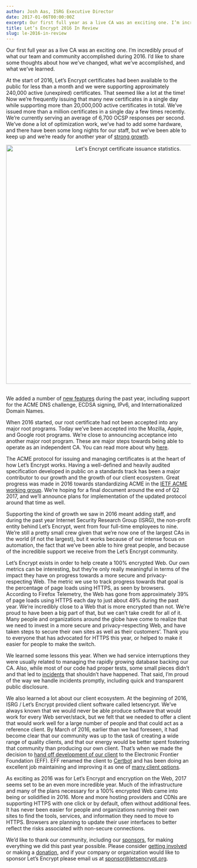 ```yaml
---
author: Josh Aas, ISRG Executive Director
date: 2017-01-06T00:00:00Z
excerpt: Our first full year as a live CA was an exciting one. I’m incredibly proud of what our team and community accomplished during 2016. I’d like to share some thoughts about how we’ve changed, what we’ve accomplished, and what we’ve learned.
title: Let’s Encrypt 2016 In Review
slug: le-2016-in-review
---
```


Our first full year as a live CA was an exciting one. I’m incredibly proud of what our team and community accomplished during 2016. I’d like to share some thoughts about how we’ve changed, what we’ve accomplished, and what we’ve learned.

At the start of 2016, Let’s Encrypt certificates had been available to the public for less than a month and we were supporting approximately 240,000 active (unexpired) certificates. That seemed like a lot at the time! Now we’re frequently issuing that many new certificates in a single day while supporting more than 20,000,000 active certificates in total. We’ve issued more than a million certificates in a single day a few times recently. We’re currently serving an average of 6,700 OCSP responses per second. We’ve done a lot of optimization work, we’ve had to add some hardware, and there have been some long nights for our staff, but we’ve been able to keep up and we’re ready for another year of [strong growth](https://letsencrypt.org/stats/).

<center>
  </p> 
  
  <p>
    <img src="/images/Jan-6-2017-Cert-Stats.png" alt="Let's Encrypt certificate issuance statistics." style="width: 650px; margin-bottom: 17px;" />
  </p>
  
  <p>
    </center>
  </p>
  
  <p>
    We added a number of <a href="https://letsencrypt.org/upcoming-features/">new features</a> during the past year, including support for the ACME DNS challenge, ECDSA signing, IPv6, and Internationalized Domain Names.
  </p>
  
  <p>
    When 2016 started, our root certificate had not been accepted into any major root programs. Today we’ve been accepted into the Mozilla, Apple, and Google root programs. We’re close to announcing acceptance into another major root program. These are major steps towards being able to operate as an independent CA. You can read more about why <a href="https://letsencrypt.org/2016/08/05/le-root-to-be-trusted-by-mozilla.html">here</a>.
  </p>
  
  <p>
    The ACME protocol for issuing and managing certificates is at the heart of how Let’s Encrypt works. Having a well-defined and heavily audited specification developed in public on a standards track has been a major contributor to our growth and the growth of our client ecosystem. Great progress was made in 2016 towards standardizing ACME in the <a href="https://datatracker.ietf.org/wg/acme/charter/">IETF ACME working group</a>. We’re hoping for a final document around the end of Q2 2017, and we’ll announce plans for implementation of the updated protocol around that time as well.
  </p>
  
  <p>
    Supporting the kind of growth we saw in 2016 meant adding staff, and during the past year Internet Security Research Group (ISRG), the non-profit entity behind Let’s Encrypt, went from four full-time employees to nine. We’re still a pretty small crew given that we’re now one of the largest CAs in the world (if not the largest), but it works because of our intense focus on automation, the fact that we’ve been able to hire great people, and because of the incredible support we receive from the Let’s Encrypt community.
  </p>
  
  <p>
    Let’s Encrypt exists in order to help create a 100% encrypted Web. Our own metrics can be interesting, but they’re only really meaningful in terms of the impact they have on progress towards a more secure and privacy-respecting Web. The metric we use to track progress towards that goal is the percentage of page loads using HTTPS, as seen by browsers. According to Firefox Telemetry, the Web has gone from approximately 39% of page loads using HTTPS each day to just about 49% during the past year. We’re incredibly close to a Web that is more encrypted than not. We’re proud to have been a big part of that, but we can’t take credit for all of it. Many people and organizations around the globe have come to realize that we need to invest in a more secure and privacy-respecting Web, and have taken steps to secure their own sites as well as their customers’. Thank you to everyone that has advocated for HTTPS this year, or helped to make it easier for people to make the switch.
  </p>
  
  <p>
    We learned some lessons this year. When we had service interruptions they were usually related to managing the rapidly growing database backing our CA. Also, while most of our code had proper tests, some small pieces didn’t and that led to <a href="https://community.letsencrypt.org/c/incidents">incidents</a> that shouldn’t have happened. That said, I’m proud of the way we handle incidents promptly, including quick and transparent public disclosure.
  </p>
  
  <p>
    We also learned a lot about our client ecosystem. At the beginning of 2016, ISRG / Let’s Encrypt provided client software called letsencrypt. We’ve always known that we would never be able produce software that would work for every Web server/stack, but we felt that we needed to offer a client that would work well for a large number of people and that could act as a reference client. By March of 2016, earlier than we had foreseen, it had become clear that our community was up to the task of creating a wide range of quality clients, and that our energy would be better spent fostering that community than producing our own client. That’s when we made the decision to <a href="https://letsencrypt.org/2016/03/09/le-client-new-home.html">hand off development of our client</a> to the Electronic Frontier Foundation (EFF). EFF renamed the client to <a href="https://certbot.eff.org/">Certbot</a> and has been doing an excellent job maintaining and improving it as one of <a href="https://letsencrypt.org/docs/client-options/">many client options</a>.
  </p>
  
  <p>
    As exciting as 2016 was for Let’s Encrypt and encryption on the Web, 2017 seems set to be an even more incredible year. Much of the infrastructure and many of the plans necessary for a 100% encrypted Web came into being or solidified in 2016. More and more hosting providers and CDNs are supporting HTTPS with one click or by default, often without additional fees. It has never been easier for people and organizations running their own sites to find the tools, services, and information they need to move to HTTPS. Browsers are planning to update their user interfaces to better reflect the risks associated with non-secure connections.
  </p>
  
  <p>
    We’d like to thank our community, including our <a href="https://letsencrypt.org/sponsors/">sponsors</a>, for making everything we did this past year possible. Please consider <a href="https://letsencrypt.org/getinvolved/">getting involved</a> or making a <a href="https://letsencrypt.org/donate/">donation</a>, and if your company or organization would like to sponsor Let’s Encrypt please email us at <a href="mailto:sponsor@letsencrypt.org">sponsor@letsencrypt.org</a>.
  </p>